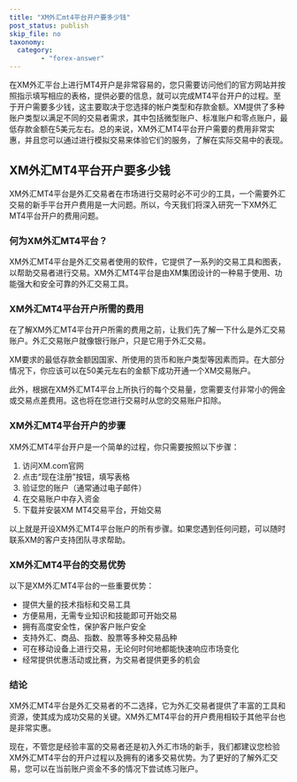 ```yaml
---
title: "XM外汇mt4平台开户要多少钱"
post_status: publish
skip_file: no
taxonomy:
  category:
        - "forex-answer"
---
```


在XM外汇平台上进行MT4开户是非常容易的，您只需要访问他们的官方网站并按照指示填写相应的表格，提供必要的信息，就可以完成MT4平台开户的过程。至于开户需要多少钱，这主要取决于您选择的帐户类型和存款金额。XM提供了多种账户类型以满足不同的交易者需求，其中包括微型账户、标准账户和零点账户，最低存款金额在5美元左右。总的来说，XM外汇MT4平台开户需要的费用非常实惠，并且您可以通过进行模拟交易来体验它们的服务，了解在实际交易中的表现。

## XM外汇MT4平台开户要多少钱

XM外汇MT4平台是外汇交易者在市场进行交易时必不可少的工具，一个需要外汇交易的新手平台开户费用是一大问题。所以，今天我们将深入研究一下XM外汇MT4平台开户的费用问题。

### 何为XM外汇MT4平台？

XM外汇MT4平台是外汇交易者使用的软件，它提供了一系列的交易工具和图表，以帮助交易者进行交易。XM外汇MT4平台是由XM集团设计的一种易于使用、功能强大和安全可靠的外汇交易工具。

### XM外汇MT4平台开户所需的费用

在了解XM外汇MT4平台开户所需的费用之前，让我们先了解一下什么是外汇交易账户。外汇交易账户就像银行账户，只是它用于外汇交易。

XM要求的最低存款金额因国家、所使用的货币和账户类型等因素而异。在大部分情况下，你应该可以在50美元左右的金额下成功开通一个XM交易账户。

此外，根据在XM外汇MT4平台上所执行的每个交易量，您需要支付非常小的佣金或交易点差费用。这也将在您进行交易时从您的交易账户扣除。

### XM外汇MT4平台开户的步骤

XM外汇MT4平台开户是一个简单的过程，你只需要按照以下步骤：

1. 访问XM.com官网
2. 点击“现在注册”按钮，填写表格
3. 验证您的账户（通常通过电子邮件）
4. 在交易账户中存入资金
5. 下载并安装XM MT4交易平台，开始交易

以上就是开设XM外汇MT4平台账户的所有步骤。如果您遇到任何问题，可以随时联系XM的客户支持团队寻求帮助。

### XM外汇MT4平台的交易优势

以下是XM外汇MT4平台的一些重要优势：

- 提供大量的技术指标和交易工具
- 方便易用，无需专业知识和技能即可开始交易
- 拥有高度安全性，保护客户账户安全
- 支持外汇、商品、指数、股票等多种交易品种
- 可在移动设备上进行交易，无论何时何地都能快速响应市场变化
- 经常提供优惠活动或比赛，为交易者提供更多的机会

### 结论

XM外汇MT4平台是外汇交易者的不二选择，它为外汇交易者提供了丰富的工具和资源，使其成为成功交易的关键。XM外汇MT4平台的开户费用相较于其他平台也是非常实惠。

现在，不管您是经验丰富的交易者还是初入外汇市场的新手，我们都建议您检验XM外汇MT4平台的开户过程以及拥有的诸多交易优势。为了更好的了解外汇交易，您可以在当前账户资金不多的情况下尝试练习账户。
